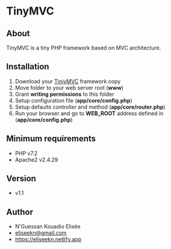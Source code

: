 # TinyMVC

## About
TinyMVC is a tiny PHP framework based on MVC architecture.

## Installation
1. Download your [TiniyMVC](https://github.com/eliseekn/tinymvc) framework copy
2. Move folder to your web server root (**www**)
3. Grant **writing permissions** to this folder
4. Setup configuration file (**app/core/config.php**)
5. Setup defaults controller and method (**app/core/router.php**)
6. Run your browser and go to **WEB_ROOT** address defined in (**app/core/config.php**)

## Minimum requirements
- PHP v7.2
- Apache2 v2.4.29

## Version
- v1.1

## Author
- N'Guessan Kouadio Elisée
- eliseekn@gmail.com
- https://eliseekn.netlify.app